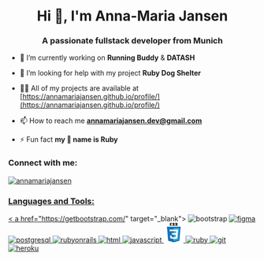 <h1 align="center">Hi 👋, I'm Anna-Maria Jansen</h1>
<h3 align="center">A passionate fullstack developer from Munich</h3>

- 🔭 I’m currently working on **Running Buddy** & **DATASH**

- 🤝 I’m looking for help with my project **Ruby Dog Shelter**

- 👨‍💻 All of my projects are available at [https://annamariajansen.github.io/profile/](https://annamariajansen.github.io/profile/)

- 📫 How to reach me **annamariajansen.dev@gmail.com**

- ⚡ Fun fact **my 🐶 name is Ruby**

<h3 align="left">Connect with me:</h3>
<p align="left">
<a href="https://www.linkedin.com/in/annamariajansen/" target="blank"><img align="center" src="https://cdn.jsdelivr.net/npm/simple-icons@3.0.1/icons/linkedin.svg" alt="annamariajansen" height="30" width="40">
</p>

<h3 align="left">Languages and Tools:</h3>

< a href="https://getbootstrap.com/" target="_blank"> <img src="https://raw.githubusercontent.com/AliasIO/Wappalyzer/master/src/drivers/webextension/images/icons/Bootstrap.svg" alt="bootstrap" width="40" height="40"/> </a> 
<a href="https://www.figma.com/" target="_blank"> <img src="https://www.vectorlogo.zone/logos/figma/figma-icon.svg" alt="figma" width="40" height="40"/> </a> <a 
href="https://www.postgresql.org/" target="_blank"> <img src="https://www.vectorlogo.zone/logos/postgresql/postgresql-icon.svg" alt="postgresql" width="40" height="40"/> </a> 
<a href="https://rubyonrails.org/" target="_blank"> <img src="https://upload.wikimedia.org/wikipedia/commons/c/c3/Ruby_on_Rails_logo.svg" alt="rubyonrails" width="40" height="40"/> </a> 
<a href="https://developer.mozilla.org/de/docs/Web/HTML" target="_blank"> <img src="https://raw.githubusercontent.com/abranhe/programming-languages-logos/master/src/html/html.svg" alt="html" width="40" height="40"/> </a> 
<a href="https://developer.mozilla.org/de/docs/Web/JavaScript" target="_blank"> <img src="https://gitlab.svg.zone/omniait/developer-logos/raw/master/logos/front-end-web/javascript.svg" alt="javascript" width="40" height="40"/> </a> 
<a href="https://developer.mozilla.org/en-US/docs/Web/CSS" target="_blank"> <img src="https://raw.githubusercontent.com/devicons/devicon/master/icons/css3/css3-original-wordmark.svg" alt="css3" width="40" height="40"/> </a> 
<a href="https://www.ruby-lang.org/en/documentation/" target="_blank"> <img src="https://www.vectorlogo.zone/logos/ruby-lang/ruby-lang-icon.svg" alt="ruby" width="40" height="40"/> </a> <a href="https://git-scm.com/" target="_blank"> <img src="https://www.vectorlogo.zone/logos/git-scm/git-scm-icon.svg" alt="git" width="40" height="40"/> </a> 
<a href="https://www.heroku.com/" target="_blank"> <img src="https://www.vectorlogo.zone/logos/heroku/heroku-icon.svg" alt="heroku" width="40" height="40"/> </a>
